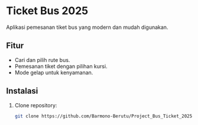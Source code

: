 # Ticket Bus 2025

Aplikasi pemesanan tiket bus yang modern dan mudah digunakan.

## Fitur
- Cari dan pilih rute bus.
- Pemesanan tiket dengan pilihan kursi.
- Mode gelap untuk kenyamanan.

## Instalasi
1. Clone repository:
   ```bash
   git clone https://github.com/Barmono-Berutu/Project_Bus_Ticket_2025.git
   ```

